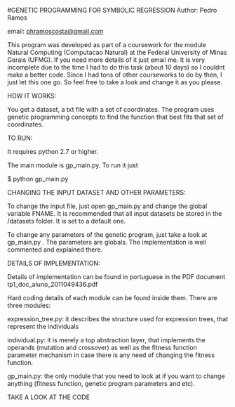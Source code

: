 #GENETIC PROGRAMMING FOR SYMBOLIC REGRESSION
Author: Pedro Ramos

email: phramoscosta@gmail.com

This program was developed as part of a coursework for the module Natural Computing (Computacao Natural) at the Federal University of Minas Gerais (UFMG). If you need more details of it just email me. It is very incomplete due to the time I had to do this task (about 10 days) so I couldnt make a better code. Since I had tons of other courseworks to do by then, I just let this one go. So feel free to take a look and change it as you please.

HOW IT WORKS:

You get a dataset, a txt file with a set of coordinates. The program uses genetic programming concepts to find the function that best fits that set of coordinates.

TO RUN:

It requires python 2.7 or higher.

The main module is gp_main.py. To run it just 

$ python gp_main.py

CHANGING THE INPUT DATASET AND OTHER PARAMETERS:

To change the input file, just open gp_main.py and change the global variable FNAME. It is recommended that all input datasets be stored in the /datasets folder. It is set to a default one.

To change any parameters of the genetic program, just take a look at gp_main.py . The parameters are globals. The implementation is well commented and explained there.

DETAILS OF IMPLEMENTATION:

Details of implementation can be found in portuguese in the PDF document tp1_doc_aluno_2011049436.pdf 

Hard coding details of each module can be found inside them. There are three modules:

expression_tree.py: it describes the structure used for expression trees, that represent the individuals
    
individual.py: it is merely a top abstraction layer, that implements the operands (mutation and crossover) as well as the fitness function parameter mechanism in case there is any need of changing the fitness function.

gp_main.py: the only module that you need to look at if you want to change anything (fitness function, genetic program parameters and etc). 

TAKE A LOOK AT THE CODE
